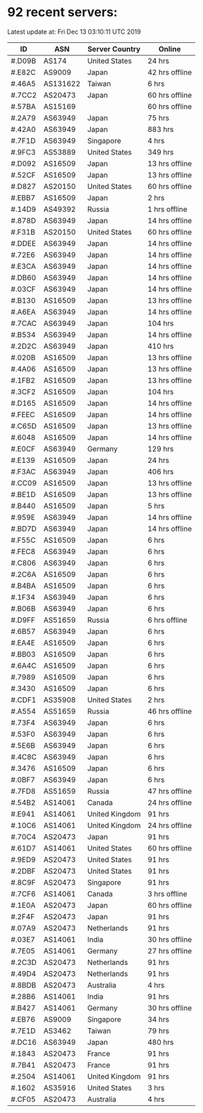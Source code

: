 # 92 recent servers:

Latest update at: Fri Dec 13 03:10:11 UTC 2019

| ID | ASN | Server Country | Online |
| -- | --- | -------------- | ------ |
| #.D09B | AS174 | United States | 24 hrs |
| #.E82C | AS9009 | Japan | 42 hrs offline |
| #.46A5 | AS131622 | Taiwan | 6 hrs |
| #.7CC2 | AS20473 | Japan | 60 hrs offline |
| #.57BA | AS15169 |  | 60 hrs offline |
| #.2A79 | AS63949 | Japan | 75 hrs |
| #.42A0 | AS63949 | Japan | 883 hrs |
| #.7F1D | AS63949 | Singapore | 4 hrs |
| #.9FC3 | AS53889 | United States | 349 hrs |
| #.D092 | AS16509 | Japan | 13 hrs offline |
| #.52CF | AS16509 | Japan | 13 hrs offline |
| #.D827 | AS20150 | United States | 60 hrs offline |
| #.EBB7 | AS16509 | Japan | 2 hrs |
| #.14D9 | AS49392 | Russia | 1 hrs offline |
| #.878D | AS63949 | Japan | 14 hrs offline |
| #.F31B | AS20150 | United States | 60 hrs offline |
| #.DDEE | AS63949 | Japan | 14 hrs offline |
| #.72E6 | AS63949 | Japan | 14 hrs offline |
| #.E3CA | AS63949 | Japan | 14 hrs offline |
| #.DB60 | AS63949 | Japan | 14 hrs offline |
| #.03CF | AS63949 | Japan | 14 hrs offline |
| #.B130 | AS16509 | Japan | 13 hrs offline |
| #.A6EA | AS63949 | Japan | 14 hrs offline |
| #.7CAC | AS63949 | Japan | 104 hrs |
| #.B534 | AS63949 | Japan | 14 hrs offline |
| #.2D2C | AS63949 | Japan | 410 hrs |
| #.020B | AS16509 | Japan | 13 hrs offline |
| #.4A06 | AS16509 | Japan | 13 hrs offline |
| #.1FB2 | AS16509 | Japan | 13 hrs offline |
| #.3CF2 | AS16509 | Japan | 104 hrs |
| #.D165 | AS16509 | Japan | 14 hrs offline |
| #.FEEC | AS16509 | Japan | 14 hrs offline |
| #.C65D | AS16509 | Japan | 13 hrs offline |
| #.6048 | AS16509 | Japan | 14 hrs offline |
| #.E0CF | AS63949 | Germany | 129 hrs |
| #.E139 | AS16509 | Japan | 24 hrs |
| #.F3AC | AS63949 | Japan | 406 hrs |
| #.CC09 | AS16509 | Japan | 13 hrs offline |
| #.BE1D | AS16509 | Japan | 13 hrs offline |
| #.B440 | AS16509 | Japan | 5 hrs |
| #.959E | AS63949 | Japan | 14 hrs offline |
| #.BD7D | AS63949 | Japan | 14 hrs offline |
| #.F55C | AS16509 | Japan | 6 hrs |
| #.FEC8 | AS63949 | Japan | 6 hrs |
| #.C806 | AS63949 | Japan | 6 hrs |
| #.2C6A | AS16509 | Japan | 6 hrs |
| #.B4BA | AS16509 | Japan | 6 hrs |
| #.1F34 | AS63949 | Japan | 6 hrs |
| #.B06B | AS63949 | Japan | 6 hrs |
| #.D9FF | AS51659 | Russia | 6 hrs offline |
| #.6B57 | AS63949 | Japan | 6 hrs |
| #.EA4E | AS16509 | Japan | 6 hrs |
| #.BB03 | AS16509 | Japan | 6 hrs |
| #.6A4C | AS16509 | Japan | 6 hrs |
| #.7989 | AS16509 | Japan | 6 hrs |
| #.3430 | AS16509 | Japan | 6 hrs |
| #.CDF1 | AS35908 | United States | 2 hrs |
| #.A554 | AS51659 | Russia | 46 hrs offline |
| #.73F4 | AS63949 | Japan | 6 hrs |
| #.53F0 | AS63949 | Japan | 6 hrs |
| #.5E6B | AS63949 | Japan | 6 hrs |
| #.4C8C | AS63949 | Japan | 6 hrs |
| #.3476 | AS16509 | Japan | 6 hrs |
| #.0BF7 | AS63949 | Japan | 6 hrs |
| #.7FD8 | AS51659 | Russia | 47 hrs offline |
| #.54B2 | AS14061 | Canada | 24 hrs offline |
| #.E941 | AS14061 | United Kingdom | 91 hrs |
| #.10C6 | AS14061 | United Kingdom | 24 hrs offline |
| #.70C4 | AS20473 | Japan | 91 hrs |
| #.61D7 | AS14061 | United States | 60 hrs offline |
| #.9ED9 | AS20473 | United States | 91 hrs |
| #.2DBF | AS20473 | United States | 91 hrs |
| #.8C9F | AS20473 | Singapore | 91 hrs |
| #.7CF6 | AS14061 | Canada | 3 hrs offline |
| #.1E0A | AS20473 | Japan | 60 hrs offline |
| #.2F4F | AS20473 | Japan | 91 hrs |
| #.07A9 | AS20473 | Netherlands | 91 hrs |
| #.03E7 | AS14061 | India | 30 hrs offline |
| #.7E05 | AS14061 | Germany | 27 hrs offline |
| #.2C3D | AS20473 | Netherlands | 91 hrs |
| #.49D4 | AS20473 | Netherlands | 91 hrs |
| #.8BDB | AS20473 | Australia | 4 hrs |
| #.28B6 | AS14061 | India | 91 hrs |
| #.B427 | AS14061 | Germany | 30 hrs offline |
| #.EB76 | AS9009 | Singapore | 34 hrs |
| #.7E1D | AS3462 | Taiwan | 79 hrs |
| #.DC16 | AS63949 | Japan | 480 hrs |
| #.1843 | AS20473 | France | 91 hrs |
| #.7B41 | AS20473 | France | 91 hrs |
| #.2504 | AS14061 | United Kingdom | 91 hrs |
| #.1602 | AS35916 | United States | 3 hrs |
| #.CF05 | AS20473 | Australia | 4 hrs |

